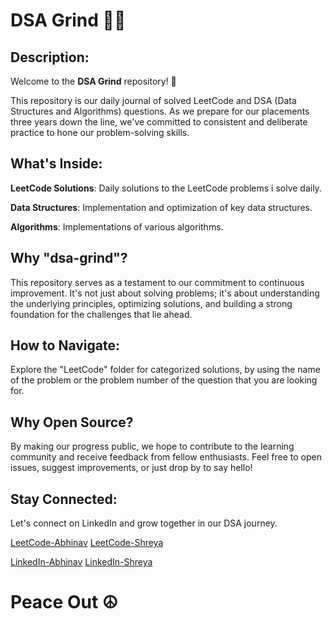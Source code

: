 # DSA Grind 🚀🤙
## Description:
Welcome to the **DSA Grind** repository! 🚀

This repository is our daily journal of solved LeetCode and DSA (Data Structures and Algorithms) questions. As we prepare for our placements three years down the line, we've committed to consistent and deliberate practice to hone our problem-solving skills.

## What's Inside:

**LeetCode Solutions**: Daily solutions to the LeetCode problems i solve daily.

**Data Structures**: Implementation and optimization of key data structures.

**Algorithms**: Implementations of various algorithms.

## Why "dsa-grind"?
This repository serves as a testament to our commitment to continuous improvement. It's not just about solving problems; it's about understanding the underlying principles, optimizing solutions, and building a strong foundation for the challenges that lie ahead.

## How to Navigate:
Explore the "LeetCode" folder for categorized solutions, by using the name of the problem or the problem number of the question that you are looking for.

## Why Open Source?
By making our progress public, we hope to contribute to the learning community and receive feedback from fellow enthusiasts. Feel free to open issues, suggest improvements, or just drop by to say hello!

## Stay Connected:
Let's connect on LinkedIn and grow together in our DSA journey.

[LeetCode-Abhinav](https://leetcode.com/abhinav24shukla08/)   [LeetCode-Shreya](https://leetcode.com/abhinav24shukla08/https://leetcode.com/srivastavashreyaa/)

[LinkedIn-Abhinav](https://www.linkedin.com/in/abhinavshu/)   [LinkedIn-Shreya](https://www.linkedin.com/in/shreya-srivastava-544908287?utm_source=share&utm_campaign=share_via&utm_content=profile&utm_medium=android_app)

# Peace Out ☮️
